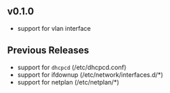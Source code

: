 v0.1.0
---
  - support for vlan interface

Previous Releases
---
  - support for `dhcpcd` (/etc/dhcpcd.conf)
  - support for ifdownup (/etc/network/interfaces.d/*)
  - support for netplan (/etc/netplan/*)
